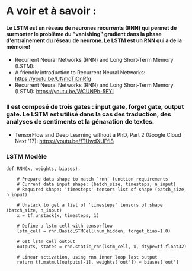 # A voir et à savoir : 

#### Le LSTM est un réseau de neurones récurrents (RNN) qui permet de surmonter le problème du "vanishing" gradient dans la phase d'entraînement du réseau de neurone. Le LSTM est un RNN qui a de la mémoire! 

* Recurrent Neural Networks (RNN) and Long Short-Term Memory (LSTM): 
* A friendly introduction to Recurrent Neural Networks: https://youtu.be/UNmqTiOnRfg
* Recurrent Neural Networks (RNN) and Long Short-Term Memory (LSTM): https://youtu.be/WCUNPb-5EYI

### Il est composé de trois gates : input gate, forget gate, output gate. Le LSTM est utilisé dans la cas des traduction, des analyses de sentiments et la génaration de textes. 
* TensorFlow and Deep Learning without a PhD, Part 2 (Google Cloud Next '17):  https://youtu.be/fTUwdXUFfI8

### LSTM Modèle 

```
def RNN(x, weights, biases):

    # Prepare data shape to match `rnn` function requirements
    # Current data input shape: (batch_size, timesteps, n_input)
    # Required shape: 'timesteps' tensors list of shape (batch_size, n_input)

    # Unstack to get a list of 'timesteps' tensors of shape (batch_size, n_input)
    x = tf.unstack(x, timesteps, 1)

    # Define a lstm cell with tensorflow
    lstm_cell = rnn.BasicLSTMCell(num_hidden, forget_bias=1.0)

    # Get lstm cell output
    outputs, states = rnn.static_rnn(lstm_cell, x, dtype=tf.float32)

    # Linear activation, using rnn inner loop last output
    return tf.matmul(outputs[-1], weights['out']) + biases['out']
    





